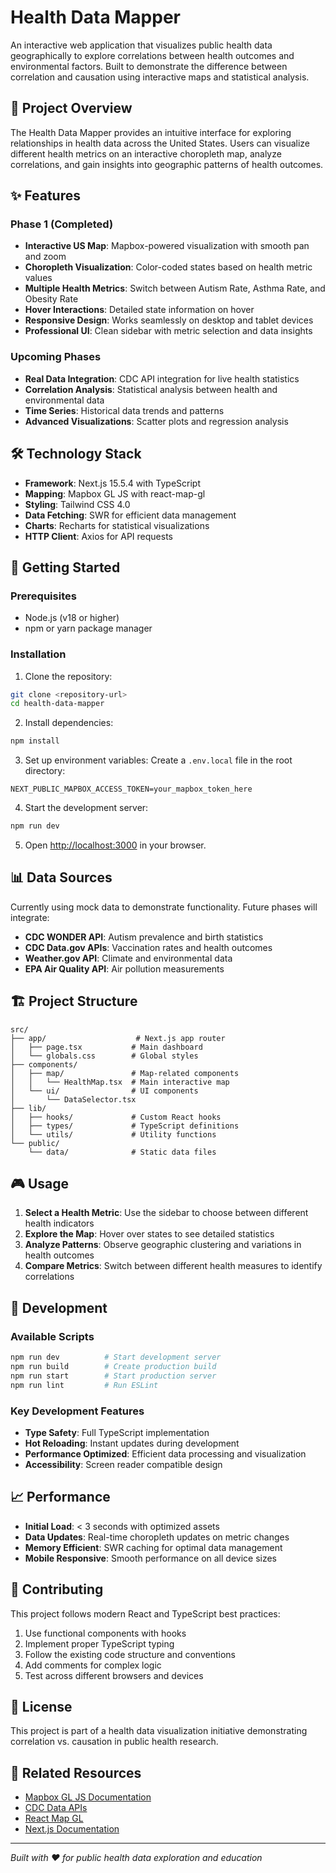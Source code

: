 # Health Data Mapper

An interactive web application that visualizes public health data geographically to explore correlations between health outcomes and environmental factors. Built to demonstrate the difference between correlation and causation using interactive maps and statistical analysis.

## 🎯 Project Overview

The Health Data Mapper provides an intuitive interface for exploring relationships in health data across the United States. Users can visualize different health metrics on an interactive choropleth map, analyze correlations, and gain insights into geographic patterns of health outcomes.

## ✨ Features

### Phase 1 (Completed)
- **Interactive US Map**: Mapbox-powered visualization with smooth pan and zoom
- **Choropleth Visualization**: Color-coded states based on health metric values
- **Multiple Health Metrics**: Switch between Autism Rate, Asthma Rate, and Obesity Rate
- **Hover Interactions**: Detailed state information on hover
- **Responsive Design**: Works seamlessly on desktop and tablet devices
- **Professional UI**: Clean sidebar with metric selection and data insights

### Upcoming Phases
- **Real Data Integration**: CDC API integration for live health statistics
- **Correlation Analysis**: Statistical analysis between health and environmental data
- **Time Series**: Historical data trends and patterns
- **Advanced Visualizations**: Scatter plots and regression analysis

## 🛠️ Technology Stack

- **Framework**: Next.js 15.5.4 with TypeScript
- **Mapping**: Mapbox GL JS with react-map-gl
- **Styling**: Tailwind CSS 4.0
- **Data Fetching**: SWR for efficient data management
- **Charts**: Recharts for statistical visualizations
- **HTTP Client**: Axios for API requests

## 🚀 Getting Started

### Prerequisites
- Node.js (v18 or higher)
- npm or yarn package manager

### Installation

1. Clone the repository:
```bash
git clone <repository-url>
cd health-data-mapper
```

2. Install dependencies:
```bash
npm install
```

3. Set up environment variables:
Create a `.env.local` file in the root directory:
```env
NEXT_PUBLIC_MAPBOX_ACCESS_TOKEN=your_mapbox_token_here
```

4. Start the development server:
```bash
npm run dev
```

5. Open [http://localhost:3000](http://localhost:3000) in your browser.

## 📊 Data Sources

Currently using mock data to demonstrate functionality. Future phases will integrate:
- **CDC WONDER API**: Autism prevalence and birth statistics
- **CDC Data.gov APIs**: Vaccination rates and health outcomes
- **Weather.gov API**: Climate and environmental data
- **EPA Air Quality API**: Air pollution measurements

## 🏗️ Project Structure

```
src/
├── app/                    # Next.js app router
│   ├── page.tsx           # Main dashboard
│   └── globals.css        # Global styles
├── components/
│   ├── map/               # Map-related components
│   │   └── HealthMap.tsx  # Main interactive map
│   └── ui/                # UI components
│       └── DataSelector.tsx
├── lib/
│   ├── hooks/             # Custom React hooks
│   ├── types/             # TypeScript definitions
│   └── utils/             # Utility functions
└── public/
    └── data/              # Static data files
```

## 🎮 Usage

1. **Select a Health Metric**: Use the sidebar to choose between different health indicators
2. **Explore the Map**: Hover over states to see detailed statistics
3. **Analyze Patterns**: Observe geographic clustering and variations in health outcomes
4. **Compare Metrics**: Switch between different health measures to identify correlations

## 🧪 Development

### Available Scripts

```bash
npm run dev          # Start development server
npm run build        # Create production build
npm run start        # Start production server
npm run lint         # Run ESLint
```

### Key Development Features

- **Type Safety**: Full TypeScript implementation
- **Hot Reloading**: Instant updates during development
- **Performance Optimized**: Efficient data processing and visualization
- **Accessibility**: Screen reader compatible design

## 📈 Performance

- **Initial Load**: < 3 seconds with optimized assets
- **Data Updates**: Real-time choropleth updates on metric changes
- **Memory Efficient**: SWR caching for optimal data management
- **Mobile Responsive**: Smooth performance on all device sizes

## 🤝 Contributing

This project follows modern React and TypeScript best practices:

1. Use functional components with hooks
2. Implement proper TypeScript typing
3. Follow the existing code structure and conventions
4. Add comments for complex logic
5. Test across different browsers and devices

## 📝 License

This project is part of a health data visualization initiative demonstrating correlation vs. causation in public health research.

## 🔗 Related Resources

- [Mapbox GL JS Documentation](https://docs.mapbox.com/mapbox-gl-js/)
- [CDC Data APIs](https://data.cdc.gov/)
- [React Map GL](https://visgl.github.io/react-map-gl/)
- [Next.js Documentation](https://nextjs.org/docs)

---

*Built with ❤️ for public health data exploration and education*
